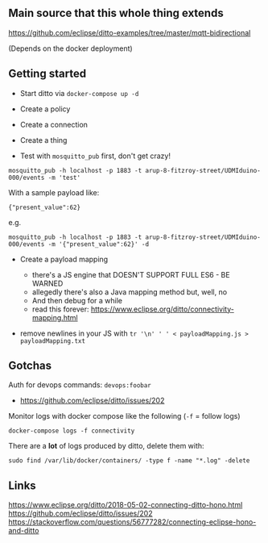 ## Main source that this whole thing extends

https://github.com/eclipse/ditto-examples/tree/master/mqtt-bidirectional

(Depends on the docker deployment)

## Getting started

- Start ditto via `docker-compose up -d`
- Create a policy
- Create a connection
- Create a thing


- Test with `mosquitto_pub` first, don't get crazy!

```
mosquitto_pub -h localhost -p 1883 -t arup-8-fitzroy-street/UDMIduino-000/events -m 'test'
```

With a sample payload like:

```
{"present_value":62}
```

e.g.

```
mosquitto_pub -h localhost -p 1883 -t arup-8-fitzroy-street/UDMIduino-000/events -m '{"present_value":62}' -d
```


- Create a payload mapping
     - there's a JS engine that DOESN'T SUPPORT FULL ES6 - BE WARNED
     - allegedly there's also a Java mapping method but, well, no
     - And then debug for a while
     - read this forever: https://www.eclipse.org/ditto/connectivity-mapping.html

- remove newlines in your JS with `tr '\n' ' ' < payloadMapping.js > payloadMapping.txt`

## Gotchas

Auth for devops commands: `devops:foobar`
- https://github.com/eclipse/ditto/issues/202

Monitor logs with docker compose like the following (`-f` = follow logs)

```
docker-compose logs -f connectivity
```

There are a **lot** of logs produced by ditto, delete them with:

```
sudo find /var/lib/docker/containers/ -type f -name "*.log" -delete
```

## Links

https://www.eclipse.org/ditto/2018-05-02-connecting-ditto-hono.html
https://github.com/eclipse/ditto/issues/202
https://stackoverflow.com/questions/56777282/connecting-eclipse-hono-and-ditto
